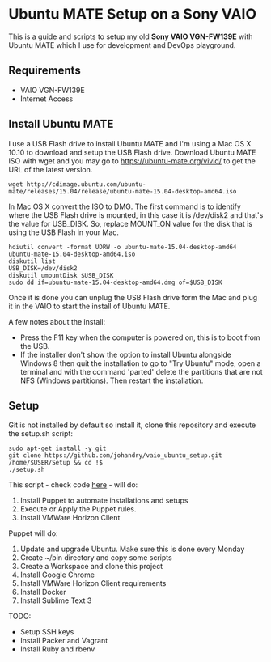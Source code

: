 # Ubuntu MATE Setup on a Sony VAIO

This is a guide and scripts to setup my old **Sony VAIO VGN-FW139E** with Ubuntu MATE which I use for development and DevOps playground.

## Requirements

* VAIO VGN-FW139E
* Internet Access

## Install Ubuntu MATE

I use a USB Flash drive to install Ubuntu MATE and I'm using a Mac OS X 10.10 to download and setup the USB Flash drive. Download Ubuntu MATE ISO with wget and you may go to https://ubuntu-mate.org/vivid/ to get the URL of the latest version.

```
wget http://cdimage.ubuntu.com/ubuntu-mate/releases/15.04/release/ubuntu-mate-15.04-desktop-amd64.iso
```

In Mac OS X convert the ISO to DMG. The first command is to identify where the USB Flash drive is mounted, in this case it is /dev/disk2 and that's the value for USB\_DISK. So, replace MOUNT_ON value for the disk that is using the USB Flash in your Mac.

``` 
hdiutil convert -format UDRW -o ubuntu-mate-15.04-desktop-amd64 ubuntu-mate-15.04-desktop-amd64.iso
diskutil list
USB_DISK=/dev/disk2
diskutil umountDisk $USB_DISK
sudo dd if=ubuntu-mate-15.04-desktop-amd64.dmg of=$USB_DISK

```

Once it is done you can unplug the USB Flash drive form the Mac and plug it in the VAIO to start the install of Ubuntu MATE.

A few notes about the install:

* Press the F11 key when the computer is powered on, this is to boot from the USB.
* If the installer don't show the option to install Ubuntu alongside Windows 8 then quit the installation to go to "Try Ubuntu" mode, open a terminal and with the command 'parted' delete the partitions that are not NFS (Windows partitions). Then restart the installation.

## Setup

Git is not installed by default so install it, clone this repository and execute the setup.sh script:

```
sudo apt-get install -y git
git clone https://github.com/johandry/vaio_ubuntu_setup.git /home/$USER/Setup && cd !$
./setup.sh
```

This script - check code [here](https://raw.githubusercontent.com/johandry/vaio_ubuntu_setup/master/setup.sh) - will do:

1. Install Puppet to automate installations and setups
1. Execute or Apply the Puppet rules.
1. Install VMWare Horizon Client

Puppet will do:

1. Update and upgrade Ubuntu. Make sure this is done every Monday
1. Create ~/bin directory and copy some scripts
1. Create a Workspace and clone this project
1. Install Google Chrome
1. Install VMWare Horizon Client requirements
1. Install Docker
1. Install Sublime Text 3

TODO:

* Setup SSH keys
* Install Packer and Vagrant
* Install Ruby and rbenv

